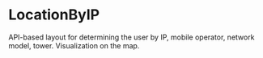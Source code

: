 # LocationByIP

API-based layout for determining the user by IP, mobile operator, network model, tower. Visualization on the map.
